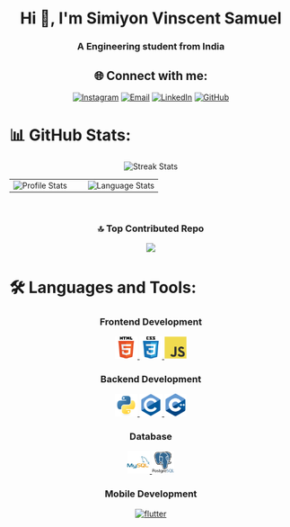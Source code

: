 <h1 align="center">Hi 👋, I'm Simiyon Vinscent Samuel</h1>
<h3 align="center">A Engineering student from India</h3>

<div align="center">

## 🌐 Connect with me:
[![Instagram](https://img.shields.io/badge/Instagram-%23E4405F.svg?logo=Instagram&logoColor=white)](https://instagram.com/simiyon_sam) 
[![Email](https://img.shields.io/badge/Email-D14836?logo=gmail&logoColor=white)](mailto:samsamuel234567@gmail.com)
[![LinkedIn](https://img.shields.io/badge/LinkedIn-0077B5?logo=linkedin&logoColor=white)](https://linkedin.com/in/yourprofile)
[![GitHub](https://img.shields.io/badge/GitHub-100000?logo=github&logoColor=white)](https://github.com/blackscythe123)

</div>

# 📊 GitHub Stats:

<div align="center">
  <img src="https://nirzak-streak-stats.vercel.app/?user=blackscythe123&theme=dark&hide_border=false" alt="Streak Stats" />
  
  <br/>
  
  <table>
    <tr>
      <td width="50%">
        <img src="https://github-readme-stats.vercel.app/api?username=blackscythe123&theme=dark&hide_border=false&include_all_commits=true&count_private=true" alt="Profile Stats" />
      </td>
      <td width="50%" >
        <img src="https://github-readme-stats.vercel.app/api/top-langs/?username=blackscythe123&theme=dark&hide_border=false&include_all_commits=true&count_private=true&layout=compact" alt="Language Stats" />
      </td>
    </tr>
  </table>
  
  <br/>
  
  ### 🔝 Top Contributed Repo
  ![](https://github-contributor-stats.vercel.app/api?username=blackscythe123&limit=5&theme=dark&combine_all_yearly_contributions=true)
</div>

# 🛠️ Languages and Tools:

<h3 align="center">Frontend Development</h3>
<p align="center">
  <a href="" target="_blank" rel="noreferrer">
    <img src="https://raw.githubusercontent.com/devicons/devicon/master/icons/html5/html5-original-wordmark.svg" alt="html5" width="40" height="40"/>
  </a>
  <a href="" target="_blank" rel="noreferrer">
    <img src="https://raw.githubusercontent.com/devicons/devicon/master/icons/css3/css3-original-wordmark.svg" alt="css3" width="40" height="40"/>
  </a>
  <a href="" target="_blank" rel="noreferrer">
    <img src="https://raw.githubusercontent.com/devicons/devicon/master/icons/javascript/javascript-original.svg" alt="javascript" width="40" height="40"/>
  </a>
</p>

<h3 align="center">Backend Development</h3>
<p align="center">
  <a href="" target="_blank" rel="noreferrer">
    <img src="https://raw.githubusercontent.com/devicons/devicon/master/icons/python/python-original.svg" alt="python" width="40" height="40"/>
  </a>
  <a href="" target="_blank" rel="noreferrer">
    <img src="https://raw.githubusercontent.com/devicons/devicon/master/icons/c/c-original.svg" alt="c" width="40" height="40"/>
  </a>
  <a href="" target="_blank" rel="noreferrer">
    <img src="https://raw.githubusercontent.com/devicons/devicon/master/icons/cplusplus/cplusplus-original.svg" alt="cplusplus" width="40" height="40"/>
  </a>
</p>

<h3 align="center">Database</h3>
<p align="center">
  <a href="" target="_blank" rel="noreferrer">
    <img src="https://raw.githubusercontent.com/devicons/devicon/master/icons/mysql/mysql-original-wordmark.svg" alt="mysql" width="40" height="40"/>
  </a>
  <a href="" target="_blank" rel="noreferrer">
    <img src="https://raw.githubusercontent.com/devicons/devicon/master/icons/postgresql/postgresql-original-wordmark.svg" alt="postgresql" width="40" height="40"/>
  </a>
</p>

<h3 align="center">Mobile Development</h3>
<p align="center">
  <a href="" target="_blank" rel="noreferrer">
    <img src="https://www.vectorlogo.zone/logos/flutterio/flutterio-icon.svg" alt="flutter" width="40" height="40"/>
  </a>
</p>
